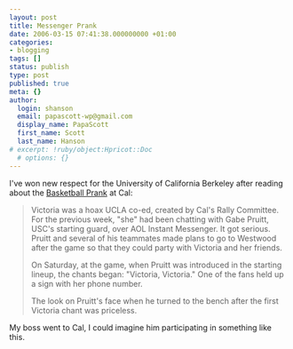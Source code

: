 ```yaml
---
layout: post
title: Messenger Prank
date: 2006-03-15 07:41:38.000000000 +01:00
categories:
- blogging
tags: []
status: publish
type: post
published: true
meta: {}
author:
  login: shanson
  email: papascott-wp@gmail.com
  display_name: PapaScott
  first_name: Scott
  last_name: Hanson
# excerpt: !ruby/object:Hpricot::Doc
  # options: {}
---
```

<p>I've won new respect for the University of California Berkeley after reading about the <a href="http://www.schneier.com/blog/archives/2006/03/basketball_pran.html">Basketball Prank</a> at Cal: </p>
<blockquote><p>Victoria was a hoax UCLA co-ed, created by Cal's Rally Committee. For the previous week, "she" had been chatting with Gabe Pruitt, USC's starting guard, over AOL Instant Messenger. It got serious. Pruitt and several of his teammates made plans to go to Westwood after the game so that they could party with Victoria and her friends.</p>
<p>On Saturday, at the game, when Pruitt was introduced in the starting lineup, the chants began: "Victoria, Victoria." One of the fans held up a sign with her phone number.</p>
<p>The look on Pruitt's face when he turned to the bench after the first Victoria chant was priceless. </p></blockquote>
<p>My boss went to Cal, I could imagine him participating in something like this.</p>
